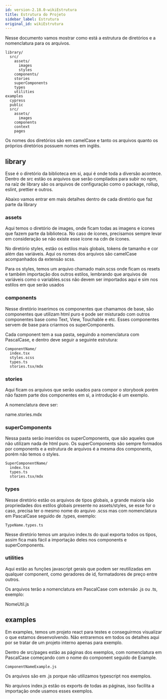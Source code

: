 ```yaml
---
id: version-2.18.0-wikiEstrutura
title: Estrutura do Projeto
sidebar_label: Estrutura
original_id: wikiEstrutura
---
```


Nesse documento vamos mostrar como está a estrutura de diretórios e a nomenclatura para os arquivos.

```
library/
  src/
    assets/
      images
      styles
    components/
    stories
    superComponents
    types
    utilities
examples
  cypress
  public
  src/
    assets/
      images
    components
    context
    pages
```
Os nomes dos diretórios são em camelCase e tanto os arquivos quanto os próprios diretórios possuem nomes em inglês.

## library
Esse é o diretório da biblioteca em si, aqui é onde toda a diversão acontece. Dentro de src estão os arquivos que serão compilados para subir no npm, na raíz de library são os arquivos de configuração como o package, rollup, eslint, prettier e outros.

Abaixo vamos entrar em mais detalhes dentro de cada diretório que faz parte da library

### assets
Aqui temos o diretório de images, onde ficam todas as imagens e ícones que fazem parte da biblioteca. No caso de ícones, precisamos sempre levar em consideração se não existe esse ícone na cdn de ícones.

No diretório styles, estão os estilos mais globais, tokens de tamanho e cor além das variáveis. Aqui os nomes dos arquivos são camelCase acompanhados da extensão scss.

Para os styles, temos um arquivo chamado main.scss onde ficam os resets e também importação dos outros estilos, lembrando que arquivos de variáveis como o variables.scss não devem ser importados aqui e sim nos estilos em que serão usados

### components
Nesse diretório inserimos os componentes que chamamos de base, são componentes que utilizam html puro e pode ser misturado com outros componentes base como Text, View, Touchable e etc. Esses componentes servem de base para criarmos os superComponents.

Cada component tem a sua pasta, seguindo a nomenclatura com PascalCase, e dentro deve seguir a seguinte estrutura:

```
ComponentName/
  index.tsx
  styles.scss
  types.ts
  stories.tsx/mdx
```

### stories
Aqui ficam os arquivos que serão usados para compor o storybook porém não fazem parte dos componentes em si, a introdução é um exemplo.

A nomenclatura deve ser:

name.stories.mdx

### superComponents
Nessa pasta serão inseridos os superComponents, que são aqueles que não utilizam nada de html puro. Os superComponents são sempre formados por components e a estrutura de arquivos é a mesma dos components, porém não temos o styles.

```
SuperComponentName/
  index.tsx
  types.ts
  stories.tsx/mdx
```

### types
Nesse diretório estão os arquivos de tipos globais, a grande maioria são propriedades dos estilos globais presente no assets/styles, se esse for o caso, precisa ter o mesmo nome do arquivo .scss mas com nomenclatura em PascalCase seguido de .types, exemplo:

```
TypeName.types.ts
```
Nesse diretório temos um arquivo index.ts do qual exporta todos os tipos, assim fica mais fácil a importação deles nos components e superComponents.

### utilities

Aqui estão as funções javascript gerais que podem ser reutilizadas em qualquer component, como geradores de id, formatadores de preço entre outros.

Os arquivos terão a nomenclatura em PascalCase com extensão .js ou .ts, exemplo:

NomeUtil.js

## examples
Em examples, temos um projeto react para testes e conseguirmos visualizar o que estamos desenvolvendo. Não entraremos em todos os detalhes aqui por se tratar de um projeto interno apenas para exemplo.

Dentro de src/pages estão as páginas dos exemplos, com nomenclatura em PascalCase começando com o nome do component seguido de Example.

```
ComponentNameExample.js
```

Os arquivos são em .js porque não utilizamos typescript nos exemplos.

No arquivos index.js estão os exports de todas as páginas, isso facilita a importação onde usamos esses exemplos.
